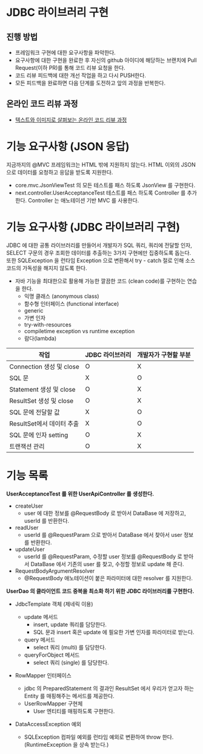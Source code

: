 # JDBC 라이브러리 구현
## 진행 방법
* 프레임워크 구현에 대한 요구사항을 파악한다.
* 요구사항에 대한 구현을 완료한 후 자신의 github 아이디에 해당하는 브랜치에 Pull Request(이하 PR)를 통해 코드 리뷰 요청을 한다.
* 코드 리뷰 피드백에 대한 개선 작업을 하고 다시 PUSH한다.
* 모든 피드백을 완료하면 다음 단계를 도전하고 앞의 과정을 반복한다.

## 온라인 코드 리뷰 과정
* [텍스트와 이미지로 살펴보는 온라인 코드 리뷰 과정](https://github.com/next-step/nextstep-docs/tree/master/codereview)


# 기능 요구사항 (JSON 응답)
지금까지의 @MVC 프레임워크는 HTML 밖에 지원하지 않는다. HTML 이외의 JSON 으로 데이터를 요청하고 응답을 받도록 지원한다.
- core.mvc.JsonViewTest 의 모든 테스트를 패스 하도록 JsonView 를 구현한다.
- next.controller.UserAcceptanceTest 테스트를 패스 하도록 Controller 를 추가한다. Controller 는 애노테이션 기반 MVC 를 사용한다.

# 기능 요구사항 (JDBC 라이브러리 구현)
JDBC 에 대한 공통 라이브러리를 만들어서 개발자가 SQL 쿼리, 쿼리에 전달할 인자, SELECT 구문의 경우 조회한 데이터를 추출하는 3가지 구현에만 집중하도록 돕는다.
또한 SQLException 을 런타임 Exception 으로 변환해서 try - catch 절로 인해 소스 코드의 가독성을 해지지 않도록 한다.

- 자바 기능을 최대한으로 활용해 가능한 깔끔한 코드 (clean code)를 구현하는 연습을 한다.
  - 익명 클래스 (anonymous class)
  - 함수형 인터페이스 (functional interface)
  - generic
  - 가변 인자
  - try-with-resources
  - compiletime exception vs runtime exception
  - 람다(lambda)

| 작업                    |JDBC 라이브러리 | 개발자가 구현할 부분  |
|-----------------------|---|--------------|
| Connection 생성 및 close | O  |    X          |
| SQL 문                 |  X |   O           |
| Statement 생성 및 close	 | O  |  X            |
| ResultSet 생성 및 close	 | O  |   X           |
| SQL 문에 전달할 값	         | X  |   O           |
| ResultSet에서 데이터 추출	   | X  |  O            |
| SQL 문에 인자 setting	    |  O |     X         |
| 트랜잭션 관리	              |  O |   X           |

# 기능 목록
**UserAcceptanceTest 를 위한 UserApiController 를 생성한다.**
- createUser
  - user 에 대한 정보를 @RequestBody 로 받아서 DataBase 에 저장하고, userId 를 반환한다.
- readUser
  - userId 를 @RequestParam 으로 받아서 DataBase 에서 찾아서 user 정보를 반환한다.
- updateUser
  - userId 를 @RequestParam, 수정할 user 정보를 @RequestBody 로 받아서 DataBase 에서 기존의 user 를 찾고, 수정할 정보로 update 해 준다. 
- RequestBodyArgumentResolver
  - @RequestBody 애노테이션이 붙은 파라미터에 대한 resolver 를 지원한다.

**UserDao 의 클라이언트 코드 중복을 최소화 하기 위한 JDBC 라이브러리를 구현한다.**
- JdbcTemplate 객체 (제네릭 이용)
  - update 메서드
    - insert, update 쿼리를 담당한다.
    - SQL 문과 insert 혹은 update 에 필요한 가변 인자를 파라미터로 받는다.
  - query 메서드
    - select 쿼리 (multi) 를 담당한다.
  - queryForObject 메서드
    - select 쿼리 (single) 를 담당한다.

- RowMapper 인터페이스
  - jdbc 의 PreparedStatement 의 결과인 ResultSet 에서 우리가 얻고자 하는 Entity 를 매핑해주는 메서드를 제공한다.
  - UserRowMapper 구현체
    - User 엔티티를 매핑하도록 구현한다.

- DataAccessException 예외
  - SQLException 컴파일 예외를 런타임 예외로 변환하여 throw 한다. (RuntimeException 을 상속 받는다.)
